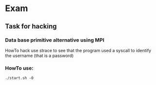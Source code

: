 # Exam
## Task for hacking
### Data base primitive alternative using MPI
HowTo hack
use strace to see that the program used a syscall to identify the username (that is a password)

### HowTo use:
```
./start.sh -O
```
